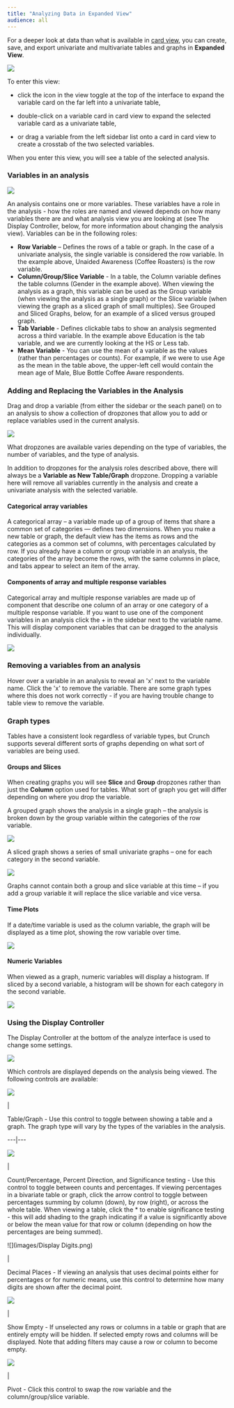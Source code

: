 ```yaml
---
title: "Analyzing Data in Expanded View"
audience: all
---
```


For a deeper look at data than what is available in <a href="crunch_browsing.html">card view</a>, you can create, save, and export
univariate and multivariate tables and graphs in **Expanded View**.

![](images/ViewToggleAnalyze.png)

To enter this view:

* click the icon in the view toggle at the top of the interface to expand the variable card on the far left into a univariate table,

* double-click on a variable card in card view to expand the selected variable card as a univariate table,

* or drag a variable from the left sidebar list onto a card in card view to create a crosstab of the two selected variables.

When you enter this view, you will see a table of the selected analysis.

### Variables in an analysis

![](images/Table.png)

An analysis contains one or more variables. These variables have a role in the analysis - how the roles are named and viewed depends on how many variables there are and what analysis view you are looking at (see The Display Controller, below, for more information about changing the analysis view). Variables can be in the following roles:

* **Row Variable** – Defines the rows of a table or graph. In the case of a univariate analysis, the single variable is considered the row variable. In the example above, Unaided Awareness (Coffee Roasters) is the row variable.
* **Column/Group/Slice Variable** - In a table, the Column variable defines the table columns (Gender in the example above). When viewing the analysis as a graph, this variable can be used as the Group variable (when viewing the analysis as a single graph) or the Slice variable (when viewing the graph as a sliced graph of small multiples). See Grouped and Sliced Graphs, below, for an example of a sliced versus grouped graph.
* **Tab Variable** - Defines clickable tabs to show an analysis segmented across a third variable. In the example above Education is the tab variable, and we are currently looking at the HS or Less tab. 
* **Mean Variable** - You can use the mean of a variable as the values (rather than percentages or counts). For example, if we were to use Age as the mean in the table above, the upper-left cell would contain the mean age of Male, Blue Bottle Coffee Aware respondents.

### Adding and Replacing the Variables in the Analysis

Drag and drop a variable (from either the sidebar or the seach panel) on to an analysis to show a collection of dropzones that allow you to add or replace variables used in the current analysis. 

![](images/DropZones.png)

What dropzones are available varies depending on the type of variables, the number of variables, and the type of analysis.

In addition to dropzones for the analysis roles described above, there will always be a **Variable as New Table/Graph** dropzone. Dropping a variable here will remove all variables currently in the analysis and create a univariate analysis with the selected variable.

#### Categorical array variables

A categorical array – a variable made up of a group of items that share a common set of categories — defines two dimensions. When you make a new table or graph, the default view has the items as rows and the categories as a common set of columns, with percentages calculated by row. If you already have a column or group variable in an analysis, the categories of the array become the rows, with the same columns in place, and tabs appear to select an item of the array.

#### Components of array and multiple response variables

Categorical array and multiple response variables are made up of component that describe one column of an array or one category of a multiple response variable. If you want to use one of the component variables in an analysis click the + in the sidebar next to the variable name. This will display component variables that can be dragged to the analysis individually.

![](images/SidebarArrayExpand.png)

### Removing a variables from an analysis

Hover over a variable in an analysis to reveal an 'x' next to the variable name. Click the 'x' to remove the variable. There are some graph types where this does not work correctly - if you are having trouble change to table view to remove the variable.

### Graph types

Tables have a consistent look regardless of variable types, but Crunch supports several different sorts of graphs depending on what sort of variables are being used.

#### Groups and Slices

When creating graphs you will see **Slice** and **Group** dropzones rather than just the **Column** option used for tables. What sort of graph you get will differ depending on where you drop the variable.

A grouped graph shows the analysis in a single graph – the analysis is broken down by the group variable within the categories of the row variable.

![](images/GroupedAnalysis.png)

A sliced graph shows a series of small univariate graphs – one for each category in the second variable.

![](images/SlicedAnalysis.png)

Graphs cannot contain both a group and slice variable at this time – if you add a group variable it will replace the slice variable and vice versa.

#### Time Plots

If a date/time variable is used as the column variable, the graph will be displayed as a time plot, showing the row variable over time.

![](images/TimePlotAnalysis.png)

#### Numeric Variables

When viewed as a graph, numeric variables will display a histogram. If sliced by a second variable, a histogram will be shown for each category in the second variable.

![](images/HistogramsAnalysis.png)

### Using the Display Controller

The Display Controller at the bottom of the analyze interface is used to
change some settings.

![](images/DisplayController2.png)

Which controls are displayed depends on the analysis being viewed. The
following controls are available:

![](images/DisplayTableGraph.png)

|

Table/Graph - Use this control to toggle between showing a table and a graph.
The graph type will vary by the types of the variables in the analysis.  

---|---  

![](images/DisplayControllerDirection.png)

|

Count/Percentage, Percent Direction, and Significance testing - Use this
control to toggle between counts and percentages. If viewing percentages in a
bivariate table or graph, click the arrow control to toggle between
percentages summing by column (down), by row (right), or across the whole
table. When viewing a table, click the * to enable significance testing - this
will add shading to the graph indicating if a value is significantly above or
below the mean value for that row or column (depending on how the percentages
are being summed).  

![](images/Display Digits.png)

|

Decimal Places - If viewing an analysis that uses decimal points either for
percentages or for numeric means, use this control to determine how many
digits are shown after the decimal point.  

![](images/DisplayMissing.png)

|

Show Empty - If unselected any rows or columns in a table or graph that are
entirely empty will be hidden. If selected empty rows and columns will be
displayed. Note that adding filters may cause a row or column to become empty.  

![](images/DisplayPivot.png)

|

Pivot - Click this control to swap the row variable and the column/group/slice
variable.  

